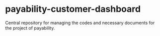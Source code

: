 # payability-customer-dashboard
 Central repository for managing the codes and necessary documents for the project of payability.
